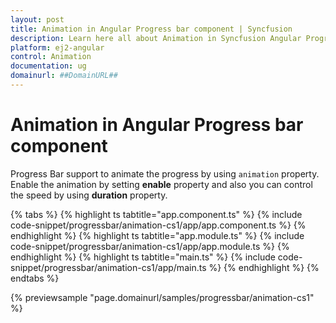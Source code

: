 ```yaml
---
layout: post
title: Animation in Angular Progress bar component | Syncfusion
description: Learn here all about Animation in Syncfusion Angular Progress bar component of Syncfusion Essential JS 2 and more.
platform: ej2-angular
control: Animation 
documentation: ug
domainurl: ##DomainURL##
---
```

# Animation in Angular Progress bar component

<!-- markdownlint-disable MD033 -->

Progress Bar support to animate the progress by using `animation` property. Enable the animation by setting **enable** property and also you can control the speed by using **duration** property.

{% tabs %}
{% highlight ts tabtitle="app.component.ts" %}
{% include code-snippet/progressbar/animation-cs1/app/app.component.ts %}
{% endhighlight %}
{% highlight ts tabtitle="app.module.ts" %}
{% include code-snippet/progressbar/animation-cs1/app/app.module.ts %}
{% endhighlight %}
{% highlight ts tabtitle="main.ts" %}
{% include code-snippet/progressbar/animation-cs1/app/main.ts %}
{% endhighlight %}
{% endtabs %}
  
{% previewsample "page.domainurl/samples/progressbar/animation-cs1" %}